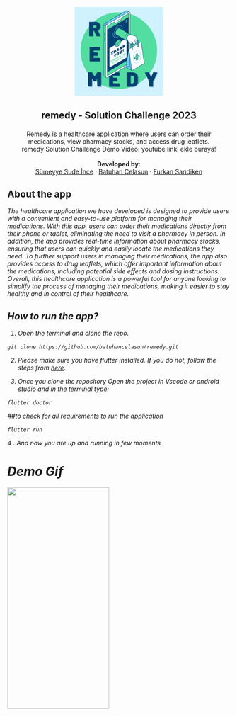 <p align="center">
  <a href="">
    <img src="https://github.com/batuhancelasun/remedy/blob/main/images/remedy.png" alt="Logo" height="200">
  </a>

## <p align="center"> __remedy - Solution Challenge 2023__ </p>

<p align="center">
    Remedy is a healthcare application where users can order their medications, view pharmacy stocks, and access drug leaflets.
    <br />
    remedy Solution Challenge Demo Video: youtube linki ekle buraya!
    <br />
    <br />
    <strong>Developed by:</strong>
    <br />
    <a href="https://github.com/sumeyyesudeince">Sümeyye Sude İnce</a>
    ·
    <a href="https://github.com/batuhancelasun">Batuhan Celasun</a>
    ·
    <a href="https://github.com/ecinosia">Furkan Sarıdiken</a>
  </p>
</p>
  
  
## About the app

<i>
The healthcare application we have developed is designed to provide users with a convenient and easy-to-use platform for managing their medications. With this app, users can order their medications directly from their phone or tablet, eliminating the need to visit a pharmacy in person. In addition, the app provides real-time information about pharmacy stocks, ensuring that users can quickly and easily locate the medications they need. To further support users in managing their medications, the app also provides access to drug leaflets, which offer important information about the medications, including potential side effects and dosing instructions. Overall, this healthcare application is a powerful tool for anyone looking to simplify the process of managing their medications, making it easier to stay healthy and in control of their healthcare.


## How to run the app?

1. Open the terminal and clone the repo.

```
git clone https://github.com/batuhancelasun/remedy.git
```



2. Please make sure you have flutter installed. If you do not, follow the steps from <a href="https://flutter.dev/docs/get-started/install" target="_blank">here</a>.


3. Once you clone the repository Open the project in Vscode or android studio and in the terminal type:

```
flutter doctor
```
##to check for all requirements to run the application
  
```
flutter run
```
4 . And now you are up and running in few moments

# Demo Gif

<img src="https://user-images.githubusercontent.com/80282830/229625100-778f1408-e14e-4ee9-b25d-1a3824967ea3.gif" style="width:230px;height:500px;" >



